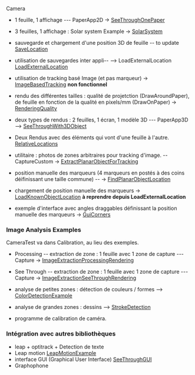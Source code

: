 Camera
- 1 feuille, 1 affichage --- PaperApp2D -> [SeeThroughOnePaper](https://github.com/potioc/Papart-examples/tree/master/papart-examples/Camera/SeeThroughOnePaper)
- 3 feuilles, 1 affichage :  Solar system Example  -> [SolarSystem](https://github.com/potioc/Papart-examples/tree/master/apps/SolarSystem)

- sauvegarde et chargement d'une position 3D de feuille   -- to update [SaveLocation](https://github.com/potioc/Papart-examples/tree/master/papart-examples/Camera/SaveLocation)
- utilisation de sauvegardes inter appli-- --> LoadExternalLocation [LoadExternalLocation](https://github.com/potioc/Papart-examples/tree/master/papart-examples/Camera/LoadExternalLocation)
- utilisation de tracking basé Image (et pas marqueur) -> [ImageBasedTracking](https://github.com/potioc/Papart-examples/tree/master/papart-examples/Camera/ImageBasedTracking) **non fonctionnel**

- rendu des différentes tailles : qualité de projetction (DrawAroundPaper), de feuille en fonction de la qualité en pixels/mm (DrawOnPaper)  -> [RenderingQuality](https://github.com/potioc/Papart-examples/tree/master/papart-examples/Camera/RenderingQuality)

- deux types de rendus : 2 feuilles, 1 écran, 1 modèle 3D --- PaperApp3D   --> [SeeThroughWith3DObject](https://github.com/potioc/Papart-examples/tree/master/papart-examples/Camera/SeeThroughWith3DObject)

- Deux Rendus avec des éléments qui vont d'une feuille à l'autre. [RelativeLocations](https://github.com/potioc/Papart-examples/tree/master/papart-examples/Camera/RelativeLocations)


- utilitaire : photos de zones arbitraires pour tracking d'image. -- CaptureCustom -> [ExtractPlanarObjectForTracking](https://github.com/potioc/Papart-examples/tree/master/papart-examples/Camera/ExtractPlanarObjectForTracking)

- position manuelle des marqueurs (4 marqueurs en postés à des coins déifinissant une taille commune) -- -> [FindPlanarObjectLocation](https://github.com/potioc/Papart-examples/tree/master/papart-examples/Camera/FindPlanarObjectLocation)
- chargement de position manuelle des marqueurs -> [LoadKnownObjectLocation](https://github.com/potioc/Papart-examples/tree/master/papart-examples/Camera/LoadKnownObjectLocation) **à reprendre depuis LoadExternalLocation**

- exemple d'interface avec angles draggables définissant la position manuelle des marqueurs -> [GuiCorners](https://github.com/potioc/Papart-examples/tree/master/papart-examples/Camera/GuiCorners)

### Image Analysis Examples

CameraTest va dans Calibration, au lieu des exemples. 

- Processing -- extraction de zone : 1 feuille avec 1 zone de capture   --- Capture -> [ImageExtractionProcessingRendering](https://github.com/potioc/Papart-examples/tree/master/papart-examples/Camera/ImageExtractionProcessingRendering)

- See Through -- extraction de zone : 1 feuille avec 1 zone de capture   --- Capture -> [ImageExtractionSeeThroughRendering](https://github.com/potioc/Papart-examples/tree/master/papart-examples/Camera/ImageExtractionSeeThroughRendering)

 - analyse de petites zones : détection de couleurs / formes  --> [ColorDetectionExample](https://github.com/potioc/Papart-examples/tree/master/papart-examples/Camera/ColorDetectionExample)

- analyse de grandes zones : dessins  --> [StrokeDetection](https://github.com/potioc/Papart-examples/tree/master/papart-examples/Camera/StrokeDetection)

+ programme de calibration de caméra. 

### Intégration avec autres bibliothèques 
- leap + optitrack + Detection de texte
- Leap motion  [LeapMotionExample](https://github.com/potioc/Papart-examples/tree/master/apps/LeapMotionExample)
- interface GUI (Graphical User Interface)  [SeeThroughGUI](https://github.com/potioc/Papart-examples/tree/master/papart-examples/Camera/SeeThroughGUI)
- Graphophone
